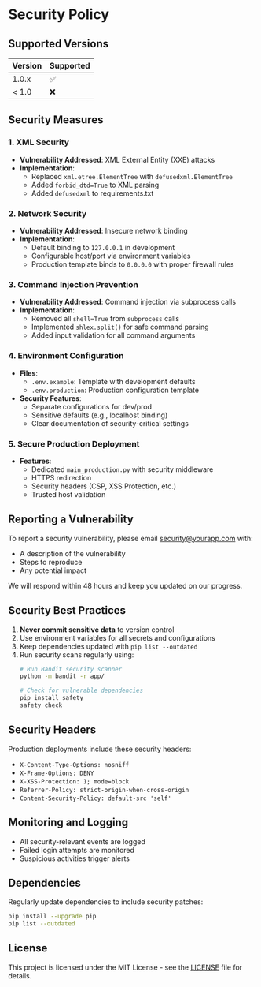 # Security Policy

## Supported Versions

| Version | Supported          |
| ------- | ------------------ |
| 1.0.x   | :white_check_mark: |
| < 1.0   | :x:                |

## Security Measures

### 1. XML Security
- **Vulnerability Addressed**: XML External Entity (XXE) attacks
- **Implementation**: 
  - Replaced `xml.etree.ElementTree` with `defusedxml.ElementTree`
  - Added `forbid_dtd=True` to XML parsing
  - Added `defusedxml` to requirements.txt

### 2. Network Security
- **Vulnerability Addressed**: Insecure network binding
- **Implementation**:
  - Default binding to `127.0.0.1` in development
  - Configurable host/port via environment variables
  - Production template binds to `0.0.0.0` with proper firewall rules

### 3. Command Injection Prevention
- **Vulnerability Addressed**: Command injection via subprocess calls
- **Implementation**:
  - Removed all `shell=True` from `subprocess` calls
  - Implemented `shlex.split()` for safe command parsing
  - Added input validation for all command arguments

### 4. Environment Configuration
- **Files**:
  - `.env.example`: Template with development defaults
  - `.env.production`: Production configuration template
- **Security Features**:
  - Separate configurations for dev/prod
  - Sensitive defaults (e.g., localhost binding)
  - Clear documentation of security-critical settings

### 5. Secure Production Deployment
- **Features**:
  - Dedicated `main_production.py` with security middleware
  - HTTPS redirection
  - Security headers (CSP, XSS Protection, etc.)
  - Trusted host validation

## Reporting a Vulnerability

To report a security vulnerability, please email security@yourapp.com with:
- A description of the vulnerability
- Steps to reproduce
- Any potential impact

We will respond within 48 hours and keep you updated on our progress.

## Security Best Practices

1. **Never commit sensitive data** to version control
2. Use environment variables for all secrets and configurations
3. Keep dependencies updated with `pip list --outdated`
4. Run security scans regularly using:
   ```bash
   # Run Bandit security scanner
   python -m bandit -r app/
   
   # Check for vulnerable dependencies
   pip install safety
   safety check
   ```

## Security Headers

Production deployments include these security headers:
- `X-Content-Type-Options: nosniff`
- `X-Frame-Options: DENY`
- `X-XSS-Protection: 1; mode=block`
- `Referrer-Policy: strict-origin-when-cross-origin`
- `Content-Security-Policy: default-src 'self'`

## Monitoring and Logging

- All security-relevant events are logged
- Failed login attempts are monitored
- Suspicious activities trigger alerts

## Dependencies

Regularly update dependencies to include security patches:
```bash
pip install --upgrade pip
pip list --outdated
```

## License

This project is licensed under the MIT License - see the [LICENSE](LICENSE) file for details.
